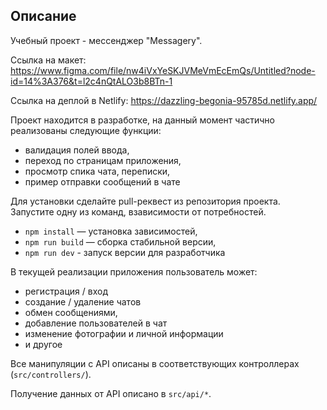 ## Описание

Учебный проект - мессенджер "Messagery". 

Ссылка на макет: https://www.figma.com/file/nw4iVxYeSKJVMeVmEcEmQs/Untitled?node-id=14%3A376&t=l2c4nQtALO3b8BTn-1

Ссылка на деплой в Netlify: https://dazzling-begonia-95785d.netlify.app/

Проект находится в разработке, на данный момент частично реализованы следующие функции:
- валидация полей ввода,
- переход по страницам приложения, 
- просмотр спика чата, переписки,
- пример отправки сообщений в чате

Для установки сделайте pull-реквест из репозитория проекта. Запустите одну из команд, взависимости от потребностей.

- `npm install` — установка зависимостей,
- `npm run build` — сборка стабильной версии,
- `npm run dev` - запуск версии для разработчика

В текущей реализации приложения пользователь может:
- регистрация / вход
- создание / удаление чатов
- обмен сообщениями,
- добавление пользователей в чат
- изменение фотографии и личной информации
- и другое

Все манипуляции с API описаны в соответствующих контроллерах (`src/controllers/`).

Получение данных от API описано в `src/api/*`.


